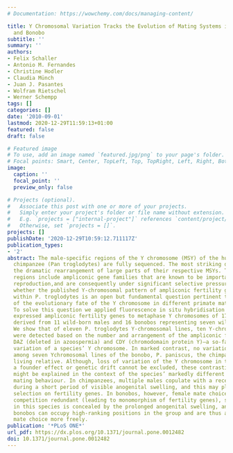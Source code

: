 ```yaml
---
# Documentation: https://wowchemy.com/docs/managing-content/

title: Y Chromosomal Variation Tracks the Evolution of Mating Systems in Chimpanzee
  and Bonobo
subtitle: ''
summary: ''
authors:
- Felix Schaller
- Antonio M. Fernandes
- Christine Hodler
- Claudia Münch
- Juan J. Pasantes
- Wolfram Rietschel
- Werner Schempp
tags: []
categories: []
date: '2010-09-01'
lastmod: 2020-12-29T11:59:13+01:00
featured: false
draft: false

# Featured image
# To use, add an image named `featured.jpg/png` to your page's folder.
# Focal points: Smart, Center, TopLeft, Top, TopRight, Left, Right, BottomLeft, Bottom, BottomRight.
image:
  caption: ''
  focal_point: ''
  preview_only: false

# Projects (optional).
#   Associate this post with one or more of your projects.
#   Simply enter your project's folder or file name without extension.
#   E.g. `projects = ["internal-project"]` references `content/project/deep-learning/index.md`.
#   Otherwise, set `projects = []`.
projects: []
publishDate: '2020-12-29T10:59:12.711117Z'
publication_types:
- '2'
abstract: The male-specific regions of the Y chromosome (MSY) of the human and the
  chimpanzee (Pan troglodytes) are fully sequenced. The most striking difference is
  the dramatic rearrangement of large parts of their respective MSYs. These nonrecombining
  regions include ampliconic gene families that are known to be important for male
  reproduction,and are consequently under significant selective pressure. However,
  whether the published Y-chromosomal pattern of ampliconic fertility genes is invariable
  within P. troglodytes is an open but fundamental question pertinent to discussions
  of the evolutionary fate of the Y chromosome in different primate mating systems.
  To solve this question we applied fluorescence in situ hybridisation (FISH) of testis-specific
  expressed ampliconic fertility genes to metaphase Y chromosomes of 17 chimpanzees
  derived from 11 wild-born males and 16 bonobos representing seven wild-born males.
  We show that of eleven P. troglodytes Y-chromosomal lines, ten Y-chromosomal variants
  were detected based on the number and arrangement of the ampliconic fertility genes
  DAZ (deleted in azoospermia) and CDY (chromodomain protein Y)—a so-far never-described
  variation of a species’ Y chromosome. In marked contrast, no variation was evident
  among seven Ychromosomal lines of the bonobo, P. paniscus, the chimpanzee’s closest
  living relative. Although, loss of variation of the Y chromosome in the bonobo by
  a founder effect or genetic drift cannot be excluded, these contrasting patterns
  might be explained in the context of the species’ markedly different social and
  mating behaviour. In chimpanzees, multiple males copulate with a receptive female
  during a short period of visible anogenital swelling, and this may place significant
  selection on fertility genes. In bonobos, however, female mate choice may make sperm
  competition redundant (leading to monomorphism of fertility genes), since ovulation
  in this species is concealed by the prolonged anogenital swelling, and because female
  bonobos can occupy high-ranking positions in the group and are thus able to determine
  mate choice more freely.
publication: '*PLoS ONE*'
url_pdf: https://dx.plos.org/10.1371/journal.pone.0012482
doi: 10.1371/journal.pone.0012482
---
```

